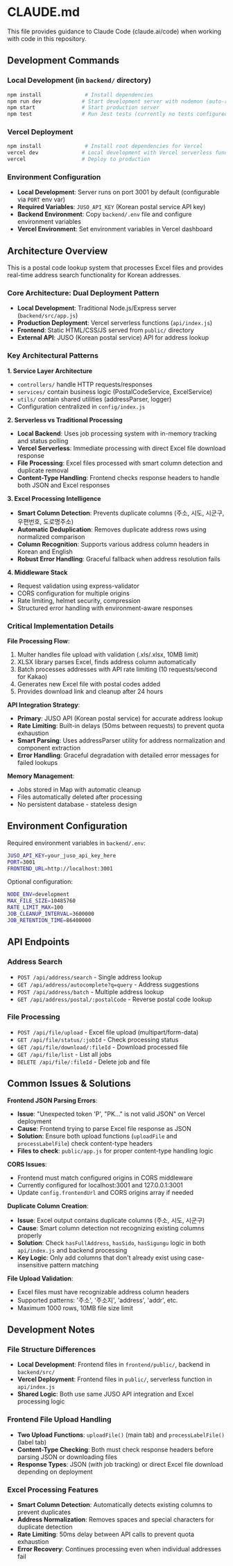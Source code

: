 # CLAUDE.md

This file provides guidance to Claude Code (claude.ai/code) when working with code in this repository.

## Development Commands

### Local Development (in `backend/` directory)
```bash
npm install              # Install dependencies
npm run dev             # Start development server with nodemon (auto-reload)
npm start               # Start production server
npm test                # Run Jest tests (currently no tests configured)
```

### Vercel Deployment
```bash
npm install              # Install root dependencies for Vercel
vercel dev              # Local development with Vercel serverless functions
vercel                  # Deploy to production
```

### Environment Configuration
- **Local Development**: Server runs on port 3001 by default (configurable via `PORT` env var)
- **Required Variables**: `JUSO_API_KEY` (Korean postal service API key)
- **Backend Environment**: Copy `backend/.env` file and configure environment variables
- **Vercel Environment**: Set environment variables in Vercel dashboard

## Architecture Overview

This is a postal code lookup system that processes Excel files and provides real-time address search functionality for Korean addresses.

### Core Architecture: Dual Deployment Pattern
- **Local Development**: Traditional Node.js/Express server (`backend/src/app.js`)
- **Production Deployment**: Vercel serverless functions (`api/index.js`)
- **Frontend**: Static HTML/CSS/JS served from `public/` directory
- **External API**: JUSO (Korean postal service) API for address lookup

### Key Architectural Patterns

**1. Service Layer Architecture**
- `controllers/` handle HTTP requests/responses
- `services/` contain business logic (PostalCodeService, ExcelService)
- `utils/` contain shared utilities (addressParser, logger)
- Configuration centralized in `config/index.js`

**2. Serverless vs Traditional Processing**
- **Local Backend**: Uses job processing system with in-memory tracking and status polling
- **Vercel Serverless**: Immediate processing with direct Excel file download response
- **File Processing**: Excel files processed with smart column detection and duplicate removal
- **Content-Type Handling**: Frontend checks response headers to handle both JSON and Excel responses

**3. Excel Processing Intelligence**
- **Smart Column Detection**: Prevents duplicate columns (주소, 시도, 시군구, 우편번호, 도로명주소)
- **Automatic Deduplication**: Removes duplicate address rows using normalized comparison
- **Column Recognition**: Supports various address column headers in Korean and English
- **Robust Error Handling**: Graceful fallback when address resolution fails

**4. Middleware Stack**
- Request validation using express-validator
- CORS configuration for multiple origins
- Rate limiting, helmet security, compression
- Structured error handling with environment-aware responses

### Critical Implementation Details

**File Processing Flow**:
1. Multer handles file upload with validation (.xls/.xlsx, 10MB limit)
2. XLSX library parses Excel, finds address column automatically
3. Batch processes addresses with API rate limiting (10 requests/second for Kakao)
4. Generates new Excel file with postal codes added
5. Provides download link and cleanup after 24 hours

**API Integration Strategy**:
- **Primary**: JUSO API (Korean postal service) for accurate address lookup
- **Rate Limiting**: Built-in delays (50ms between requests) to prevent quota exhaustion
- **Smart Parsing**: Uses addressParser utility for address normalization and component extraction
- **Error Handling**: Graceful degradation with detailed error messages for failed lookups

**Memory Management**:
- Jobs stored in Map with automatic cleanup
- Files automatically deleted after processing
- No persistent database - stateless design

## Environment Configuration

Required environment variables in `backend/.env`:
```bash
JUSO_API_KEY=your_juso_api_key_here
PORT=3001
FRONTEND_URL=http://localhost:3001
```

Optional configuration:
```bash
NODE_ENV=development
MAX_FILE_SIZE=10485760
RATE_LIMIT_MAX=100
JOB_CLEANUP_INTERVAL=3600000
JOB_RETENTION_TIME=86400000
```

## API Endpoints

### Address Search
- `POST /api/address/search` - Single address lookup
- `GET /api/address/autocomplete?q=query` - Address suggestions  
- `POST /api/address/batch` - Multiple address lookup
- `GET /api/address/postal/:postalCode` - Reverse postal code lookup

### File Processing
- `POST /api/file/upload` - Excel file upload (multipart/form-data)
- `GET /api/file/status/:jobId` - Check processing status
- `GET /api/file/download/:fileId` - Download processed file
- `GET /api/file/list` - List all jobs
- `DELETE /api/file/:fileId` - Delete job and file

## Common Issues & Solutions

**Frontend JSON Parsing Errors**:
- **Issue**: "Unexpected token 'P', "PK..." is not valid JSON" on Vercel deployment
- **Cause**: Frontend trying to parse Excel file response as JSON
- **Solution**: Ensure both upload functions (`uploadFile` and `processLabelFile`) check content-type headers
- **Files to check**: `public/app.js` for proper content-type handling logic

**CORS Issues**:
- Frontend must match configured origins in CORS middleware
- Currently configured for localhost:3001 and 127.0.0.1:3001
- Update `config.frontendUrl` and CORS origins array if needed

**Duplicate Column Creation**:
- **Issue**: Excel output contains duplicate columns (주소, 시도, 시군구)
- **Cause**: Smart column detection not recognizing existing columns properly
- **Solution**: Check `hasFullAddress`, `hasSido`, `hasSigungu` logic in both `api/index.js` and backend processing
- **Key Logic**: Only add columns that don't already exist using case-insensitive pattern matching

**File Upload Validation**:
- Excel files must have recognizable address column headers
- Supported patterns: '주소', '주소지', 'address', 'addr', etc.
- Maximum 1000 rows, 10MB file size limit

## Development Notes

### File Structure Differences
- **Local Development**: Frontend files in `frontend/public/`, backend in `backend/src/`
- **Vercel Deployment**: Frontend files in `public/`, serverless function in `api/index.js`
- **Shared Logic**: Both use same JUSO API integration and Excel processing logic

### Frontend File Upload Handling
- **Two Upload Functions**: `uploadFile()` (main tab) and `processLabelFile()` (label tab)
- **Content-Type Checking**: Both must check response headers before parsing JSON or downloading files
- **Response Types**: JSON (with job tracking) or direct Excel file download depending on deployment

### Excel Processing Features
- **Smart Column Detection**: Automatically detects existing columns to prevent duplicates
- **Address Normalization**: Removes spaces and special characters for duplicate detection
- **Rate Limiting**: 50ms delay between API calls to prevent quota exhaustion
- **Error Recovery**: Continues processing even when individual addresses fail
